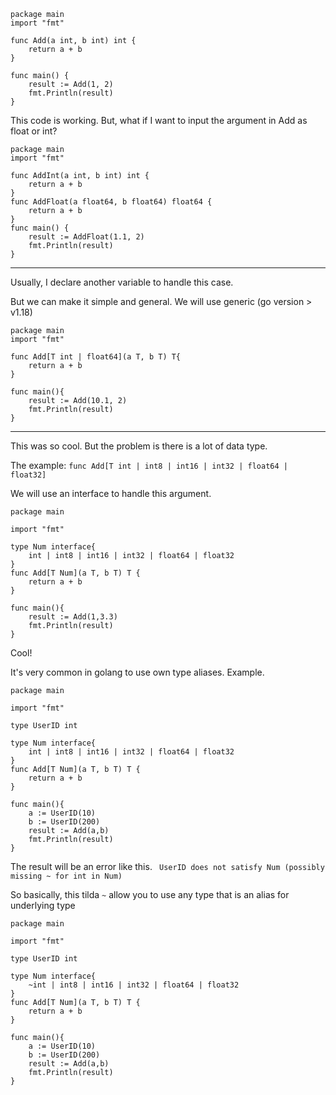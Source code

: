 ```
package main
import "fmt"

func Add(a int, b int) int {
	return a + b
}

func main() {
	result := Add(1, 2)
	fmt.Println(result)
}
```

This code is working. But, what if I want to input the argument in Add as float or int?

```
package main
import "fmt"

func AddInt(a int, b int) int {
	return a + b
}
func AddFloat(a float64, b float64) float64 {
	return a + b
}
func main() {
	result := AddFloat(1.1, 2)
	fmt.Println(result)
}
```

---

Usually, I declare another variable to handle this case.

But we can make it simple and general. We will use generic (go version > v1.18)

```
package main
import "fmt"

func Add[T int | float64](a T, b T) T{
	return a + b
}

func main(){
	result := Add(10.1, 2)
	fmt.Println(result)
}
```



---

This was so cool. But the problem is there is a lot of data type.

The example: `func Add[T int | int8 | int16 | int32 | float64 | float32]`

We will use an interface to handle this argument.

```
package main

import "fmt"

type Num interface{
	int | int8 | int16 | int32 | float64 | float32
}
func Add[T Num](a T, b T) T {
	return a + b
}

func main(){
	result := Add(1,3.3)
	fmt.Println(result)
}
```
Cool!

It's very common in golang to use own type aliases.
Example.

```
package main

import "fmt"

type UserID int

type Num interface{
	int | int8 | int16 | int32 | float64 | float32
}
func Add[T Num](a T, b T) T {
	return a + b
}

func main(){
	a := UserID(10)
	b := UserID(200)
	result := Add(a,b)
	fmt.Println(result)
}
```
The result will be an error like this. ` UserID does not satisfy Num (possibly missing ~ for int in Num)`

So basically, this tilda `~` allow you to use any type that is an alias for underlying type

```
package main

import "fmt"

type UserID int

type Num interface{
	~int | int8 | int16 | int32 | float64 | float32
}
func Add[T Num](a T, b T) T {
	return a + b
}

func main(){
	a := UserID(10)
	b := UserID(200)
	result := Add(a,b)
	fmt.Println(result)
}
```